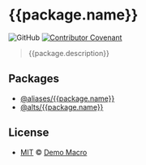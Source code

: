 # {{package.name}}

![GitHub](https://img.shields.io/github/license/alts-aliases/{{package.name}})
[![Contributor Covenant](https://img.shields.io/badge/Contributor%20Covenant-2.1-4baaaa.svg)](https://www.contributor-covenant.org/version/2/1/code_of_conduct/)

> {{package.description}}

## Packages

- [@aliases/{{package.name}}](./packages/aliases/README.md)
- [@alts/{{package.name}}](./packages/alts/README.md)

## License

- [MIT](LICENSE) &copy; [Demo Macro](https://imst.xyz/)
